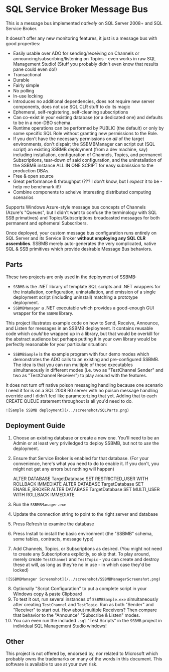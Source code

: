 # SQL Service Broker Message Bus

This is a message bus implemented *natively* on SQL Server 2008+ and SQL Service Broker.  

It doesn't offer any new monitoring features, it just is a message bus with good properties:

 * Easily usable over ADO for sending/receiving on Channels or announcing/subscribing/listening on Topics - even works in raw SQL Management Studio!  (Stuff you probably didn't even know that results pane could even do!)
 * Transactional
 * Durable
 * Fairly simple
 * No polling
 * In-use locking
 * Introduces no additional dependencies, does not require new server components, does not use SQL CLR stuff to do its magic
 * Ephemeral, self-registering, self-cleaning subscriptions
 * Can co-exist in your existing database (or a dedicated one) and defaults to be in a non-DBO schema.
 * Runtime operations can be performed by PUBLIC (the default) or only by some specific SQL Role without granting new permissions to the Role.
 * If you don't have the necessary permissions on *all* of the target environments, don't dispair; the SSBMBManager can script out (SQL script) an existing SSBMB deployment (from a dev machine, say) including installation, configuration of Channels, Topics, and permanent Subscriptions, tear-down of said configuration, and the uninstallation of the SSBMB instance ALL IN ONE SCRIPT for easy submission to the production DBAs.
 * Free & open source
 * Great performance & throughput (??? I don't know, but I *expect* it to be - help me benchmark it!)
 * Combine components to acheive interesting distributed computing scenarios

Supports Windows Azure-style message bus concepts of Channels (Azure's "Queues", but I didn't want to confuse the terminology with SQL SSB primatives) and Topics/Subscriptions broadcasted messages for both permanent and ephemeral Subscribers.

Once deployed, your custom message bus configuration runs entirely on SQL Server and its Service Broker **without employing any SQL CLR assemblies**.  SSBMB merely auto-generates the very complicated, native SQL & SSB primitives which provide desirable Message Bus behaviors.

## Parts

These two projects are only used in the deployment of SSBMB:
  * `SSBMB` is the .NET library of template SQL scripts and .NET wrappers for the installation, configuration, uninstallation, and emission of a single deployment script (including uninstall) matching a prototype deployment.
  * `SSBMBManager` a .NET executable which provides a good-enough GUI wrapper for the `SSBMB` library.

This project illustrates example code on how to Send, Receive, Announce, and Listen for messages in an SSBMB deployment.  It contains reusable code which *could* be wrapped up in a library, but that would be overkill for the abstract audience but perhaps putting it in your own library would be perfectly reasonable for your particular situation:
  * `SSBMBSample` is the example program with four demo modes which demonstrates the ADO calls to an existing and pre-configured SSBMB.  The idea is that you can run multiple of these executables simultaneously in different modes (i.e. two as "TestChannel Sender" and two as "TestChannel Receiver") to play around with the features.

It does not turn off native poison messaging handling because one scenario I need it for is on a SQL 2008 R0 server with no poison message handling override and I didn't feel like parameterizing that yet.  Adding that to each CREATE QUEUE statement throughout is all you'd need to do.

    ![Sample SSBMB deployment](/../screenshot/SQLParts.png)

## Deployment Guide

  1. Choose an existing database or create a new one.  You'll need to be an Admin or at least very priviledged to deploy SSBMB, but not to *use* the deployment.
  2. Ensure that Service Broker is enabled for that database.  (For your convenience, here's what you need to do to enable it.  If you don't, you might not get any errors but nothing will happen)

        ALTER DATABASE TargetDatabase SET RESTRICTED_USER WITH ROLLBACK IMMEDIATE
        ALTER DATABASE TargetDatabase SET ENABLE_BROKER
        ALTER DATABASE TargetDatabase SET MULTI_USER WITH ROLLBACK IMMEDIATE

  3. Run the `SSBMBManager.exe`
  4. Update the connection string to point to the right server and database
  5. Press Refresh to examine the database
  6. Press Install to install the basic environment (the "SSBMB" schema, some tables, contracts, message type)
  7. Add Channels, Topics, or Subscriptions as desired.  (You might not need to create any Subscriptions explicitly, so skip that.  To play around, merely create `TestChannel` and `TestTopic` - you can create and destroy these at will, as long as they're no in use - in which case they'd be locked)

    ![SSBMBManager Screenshot](/../screenshot/SSBMBManagerScreenshot.png)

  8. Optionally "Script Configuration" to put a complete script in your Windows copy & paste Clipboard
  9. To test it out, run several instances of `SSBMBSample.exe` simultaneously after creating `TestChannel` and `TestTopic`. Run as both "Sender" and "Receiver" to start out.  How about multiple Receivers?  Then compare that behavior to the "Announce"  "Subscribe & Listen" modes.
  10. You can even run the included `.sql` "Test Scripts" in the `SSBMB` project in individual SQL Management Studio windows!

## Other
    
This project is not offered by, endorsed by, nor related to Microsoft which probably owns the trademarks on many of the words in this document.  This software is available to use at your own risk.

